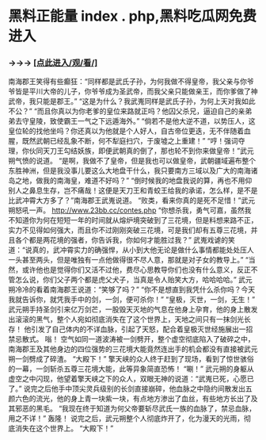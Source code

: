 # 黑料正能量 index . php,黑料吃瓜网免费进入

### →→→ <a href="http://3t3e.com/index.html">[点此进入/观/看/]</a>


 南海郡王笑得有些癫狂：“同样都是武氏子孙，为何我做不得皇帝，我父亲与你爷爷皆是平川大帝的儿子，你爷爷成为圣武帝，而我父亲只能做亲王，而你爹做了神武帝，我只能是郡王。”
    “这是为什么？我武嵬同样是武氏子孙，为何上天对我如此不公？”
    “而且你真以为你老爹的皇位来路就正吗？他囚父杀兄，逼迫自己的亲弟弟去守皇陵，致使霸王一气之下远遁海外。”
    “倘若不是他大逆不道，以势压人，这皇位轮的找他坐吗？你还真以为他就是个人好人，自古帝位更迭，无不伴随着血腥，既然武朝已经乱象不断，何不犁庭扫穴，于废墟之上重建！”
    “哼！强词夺理，你伙同天刀王勾结妖族，即便武朝真的倒了，那也轮不到你来做皇帝！”武元朔气愤的说道。
    “是啊，我做不了皇帝，但是我也可以做皇帝，武朝疆域遍布整个东胜神洲，但是我没事儿要这么大地盘干什么，我只要南方三域以及广大的南海诸岛之地，做我的南海皇，难道不好吗？”
    “倒时候我的地盘我说的算，再也不用仰别人之鼻息生存，岂不痛哉！这便是天刀王和青蛟王给我的承诺，怎么样，是不是比武冲霄大方多了？”南海郡王武嵬说道。
    “败类，看来你真的是死不足惜！”武元朔怒吼一声。
    http://www.23bb.cc/contes.php
    “你想杀我，勇气可嘉，虽然我不知道你为何在短短一年的时间就从熔炉境突破到了三花境，但是料想来路不正，实力不见得如何强大，而且你不过刚刚突破三花境，可是我们却有五尊三花境，并且各个都是两花境的强者，你告诉我，你如何才能胜过我？”
    武嵬戏谑的笑道：“说真的，武冲霄实力的确强悍，从小到大他无论是做什么事情都能处处压人一头甚至两头，但是唯独有一点他做得很不尽人意，那就是对子女的教导上。”
    “当然，或许他也是觉得你们又活不过他，费尽心思教导你们也没有什么意义，反正不管怎么说，你们父子两个都是虎父犬子，当真是令人贻笑大方，哈哈哈哈。”
    武元朔冷冷的看着南海郡王说道：“笑够了吗？”
    “你不是想直到我凭什么杀你吗？今天我就告诉你，就凭我手中的剑，一剑，便可杀你！”
    “皇极，灭世，一剑，无生！”
    武元朔手持圣剑引来亿万剑芒，一股毁天灭地的气息在他身上孕育，他的身上散发出滚滚的黑气，整个人宛如彻底消失在了这个世界上，天地之间只有一抹剑光长存！
    他引发了自己体内的不详血脉，引起了天怒，配合着皇极灭世经施展出一招禁忌散式。
    嗡！
    空气如同一道波涛被一剑劈开，整个虚空彻底陷入了破碎之中，南海郡王及其他身边的四位强势的三花境大能竟然连出手的机会都没有直接被武元朔一剑劈成了碎渣。
    “大殿下！”
    擎天峡的众人终于赶到了现场，看到了惊世骇俗的一幕，一剑斩杀五尊三花境大能，此等异象简直恐怖！
    “唰！”
    武元朔的身躯从虚空之中闪现，他望着擎天峡之下的众人，双眼无神的说道：“武嵬已死，心愿已了。”
    说完之后他手中顶尖灵兵级别的长剑直接崩碎，他血脉之中隐约间散发出五颜六色的流光，他的身上青一块紫一块，有点地方渗出了血丝，有些地方长出了及其邪恶的黑毛。
    “我现在终于知道为何父帝要斩尽武氏一族的血脉了，禁忌血脉，用之不详！”
    轰隆！
    说完之后，武元朔整个人彻底炸开了，化为漫天的光雨，彻底消失在这个世界上。
    “大殿下！”
